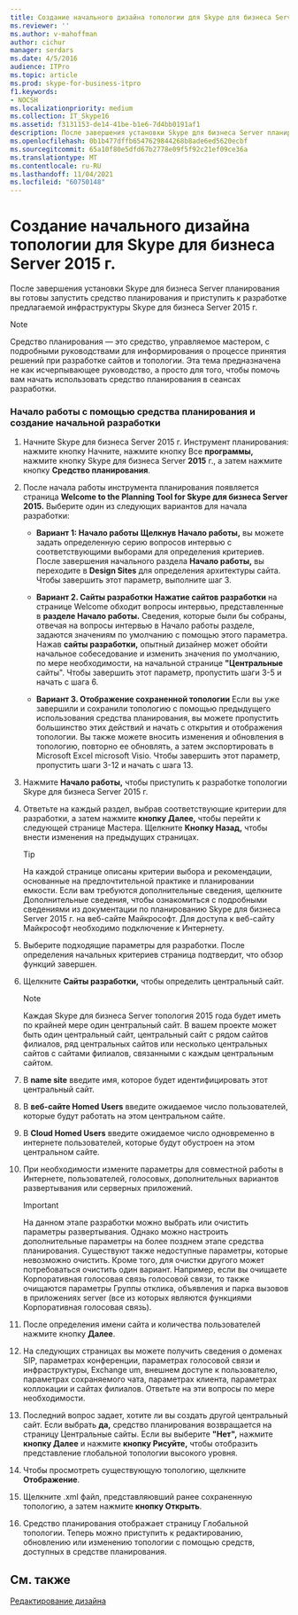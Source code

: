 ```yaml
---
title: Создание начального дизайна топологии для Skype для бизнеса Server 2015 г.
ms.reviewer: ''
ms.author: v-mahoffman
author: cichur
manager: serdars
ms.date: 4/5/2016
audience: ITPro
ms.topic: article
ms.prod: skype-for-business-itpro
f1.keywords:
- NOCSH
ms.localizationpriority: medium
ms.collection: IT_Skype16
ms.assetid: f3131153-de14-41be-b1e6-7d4bb0191af1
description: После завершения установки Skype для бизнеса Server планирования вы готовы запустить средство планирования и приступить к разработке предлагаемой инфраструктуры Skype для бизнеса Server 2015 г.
ms.openlocfilehash: 0b1b477dffb6547629844268b8ade6ed5620ecbf
ms.sourcegitcommit: 65a10f80e5dfd67b2778e09f5f92c21ef09ce36a
ms.translationtype: MT
ms.contentlocale: ru-RU
ms.lasthandoff: 11/04/2021
ms.locfileid: "60750148"
---
```

# <a name="create-the-initial-topology-design-for-skype-for-business-server-2015"></a>Создание начального дизайна топологии для Skype для бизнеса Server 2015 г.

После завершения установки Skype для бизнеса Server планирования вы готовы запустить средство планирования и приступить к разработке предлагаемой инфраструктуры Skype для бизнеса Server 2015 г.

> [!NOTE]
>  Средство планирования — это средство, управляемое мастером, с подробными руководствами для информирования о процессе принятия решений при разработке сайтов и топологии. Эта тема предназначена не как исчерпывающее руководство, а просто для того, чтобы помочь вам начать использовать средство планирования в сеансах разработки.

### <a name="to-get-started-using-the-planning-tool-and-create-the-initial-design"></a>Начало работы с помощью средства планирования и создание начальной разработки

1. Начните Skype для бизнеса Server 2015 г. Инструмент планирования: нажмите кнопку Начните, нажмите кнопку Все **программы,** нажмите кнопку Skype для бизнеса Server **2015** г., а затем нажмите кнопку **Средство планирования**.

2. После начала работы инструмента планирования появляется страница **Welcome to the Planning Tool for Skype для бизнеса Server 2015.** Выберите один из следующих вариантов для начала разработки:

   - **Вариант 1: Начало работы** **Щелкнув Начало работы,** вы можете задать определенную серию вопросов интервью с соответствующими выборами для определения критериев. После завершения начального раздела **Начало работы,** вы переходите в **Design Sites** для определения архитектуры сайта. Чтобы завершить этот параметр, выполните шаг 3.

   - **Вариант 2. Сайты разработки** **Нажатие сайтов разработки** на странице Welcome обходит вопросы интервью, представленные в **разделе Начало работы.** Сведения, которые были бы собраны, отвечая на  вопросы интервью в Начало работы разделе, задаются значениям по умолчанию с помощью этого параметра. Нажав **сайты разработки,** опытный дизайнер может обойти начальное собеседование и изменить значения по умолчанию, по мере необходимости, на начальной странице **"Центральные** сайты". Чтобы завершить этот параметр, пропустить шаги 3-5 и начать с шага 6.

   - **Вариант 3. Отображение сохраненной топологии** Если вы уже завершили и сохранили топологию с помощью предыдущего использования средства планирования, вы можете пропустить большинство этих действий и начать с открытия и отображения топологии. Вы также можете вносить изменения и обновления в топологию, повторно ее обновлять, а затем экспортировать в Microsoft Excel microsoft Visio. Чтобы завершить этот параметр, пропустить шаги 3-12 и начать с шага 13.

3. Нажмите **Начало работы,** чтобы приступить к разработке топологии Skype для бизнеса Server 2015 г.

4. Ответьте на каждый раздел, выбрав соответствующие критерии для разработки, а затем нажмите **кнопку Далее,** чтобы перейти к следующей странице Мастера. Щелкните **Кнопку Назад,** чтобы внести изменения на предыдущих страницах.

    > [!TIP]
    > На каждой странице описаны критерии выбора и рекомендации, основанные на предпочтительной практике и планировании емкости. Если вам требуются  дополнительные сведения, щелкните Дополнительные сведения, чтобы ознакомиться с подробными сведениями из документации по планированию Skype для бизнеса Server 2015 г. на веб-сайте Майкрософт. Для доступа к веб-сайту Майкрософт необходимо подключение к Интернету.

5. Выберите подходящие параметры для разработки. После определения начальных критериев страница подтвердит, что обзор функций завершен.

6. Щелкните **Сайты разработки,** чтобы определить центральный сайт.

    > [!NOTE]
    > Каждая Skype для бизнеса Server топология 2015 года будет иметь по крайней мере один центральный сайт. В вашем проекте может быть один центральный сайт, центральный сайт с рядом сайтов филиалов, ряд центральных сайтов или несколько центральных сайтов с сайтами филиалов, связанными с каждым центральным сайтом.

7. В **name site** введите имя, которое будет идентифицировать этот центральный сайт.

8. В **веб-сайте Homed Users** введите ожидаемое число пользователей, которые будут работать на этом центральном сайте.

9. В **Cloud Homed Users** введите ожидаемое число одновременно в интернете пользователей, которые будут обустроен на этом центральном сайте.

10. При необходимости измените параметры для совместной работы в Интернете, пользователей, голосовых, дополнительных вариантов развертывания или серверных приложений.

    > [!IMPORTANT]
    > На данном этапе разработки можно выбрать или очистить параметры развертывания. Однако можно настроить дополнительные параметры на более позднем этапе средства планирования. Существуют также недоступные параметры, которые невозможно очистить. Кроме того, для очистки другого может потребоваться очистить один вариант. Например, если вы  очищаете Корпоративная голосовая связь голосовой связи, то также  очищаются параметры Группы отклика, объявления и парка вызовов в приложениях server (все из которых являются функциями Корпоративная голосовая связь).

11. После определения имени сайта и количества пользователей нажмите кнопку **Далее**.

12. На следующих страницах вы можете получить сведения о доменах SIP, параметрах конференции, параметрах голосовой связи и инфраструктуры, Exchange um, внешнем доступе к пользователю, параметрах сохраняемого чата, параметрах клиента, параметрах коллокации и сайтах филиалов. Ответьте на эти вопросы по мере необходимости.

13. Последний вопрос задает, хотите ли вы создать другой центральный сайт. Если выбрать **да,** средство планирования возвращается на страницу Центральные сайты. Если вы выберите **"Нет",** нажмите **кнопку Далее** и нажмите **кнопку Рисуйте,** чтобы отобразить представление глобальной топологии высокого уровня.

14. Чтобы просмотреть существующую топологию, щелкните **Отображение**.

15. Щелкните .xml файл, представляювший ранее сохраненную топологию, а затем нажмите **кнопку Открыть**.

16. Средство планирования отображает страницу Глобальной топологии. Теперь можно приступить к редактированию, обновлению или изменению топологии с помощью средств, доступных в средстве планирования.

## <a name="see-also"></a>См. также

[Редактирование дизайна](/previous-versions/office/lync-server-2013/lync-server-2013-editing-the-design)